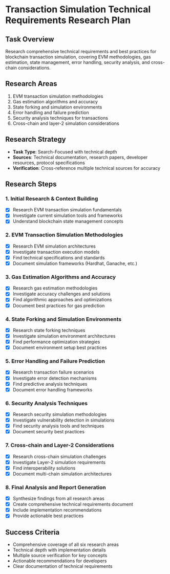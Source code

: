 # Transaction Simulation Technical Requirements Research Plan

## Task Overview
Research comprehensive technical requirements and best practices for blockchain transaction simulation, covering EVM methodologies, gas estimation, state management, error handling, security analysis, and cross-chain considerations.

## Research Areas
1. EVM transaction simulation methodologies
2. Gas estimation algorithms and accuracy
3. State forking and simulation environments
4. Error handling and failure prediction
5. Security analysis techniques for transactions
6. Cross-chain and layer-2 simulation considerations

## Research Strategy
- **Task Type**: Search-Focused with technical depth
- **Sources**: Technical documentation, research papers, developer resources, protocol specifications
- **Verification**: Cross-reference multiple technical sources for accuracy

## Research Steps

### 1. Initial Research & Context Building
- [x] Research EVM transaction simulation fundamentals
- [x] Investigate current simulation tools and frameworks
- [x] Understand blockchain state management concepts

### 2. EVM Transaction Simulation Methodologies
- [x] Research EVM simulation architectures
- [x] Investigate transaction execution models
- [x] Find technical specifications and standards
- [x] Document simulation frameworks (Hardhat, Ganache, etc.)

### 3. Gas Estimation Algorithms and Accuracy
- [x] Research gas estimation methodologies
- [x] Investigate accuracy challenges and solutions
- [x] Find algorithmic approaches and optimizations
- [x] Document best practices for gas prediction

### 4. State Forking and Simulation Environments
- [x] Research state forking techniques
- [x] Investigate simulation environment architectures
- [x] Find performance optimization strategies
- [x] Document environment setup best practices

### 5. Error Handling and Failure Prediction
- [x] Research transaction failure scenarios
- [x] Investigate error detection mechanisms
- [x] Find predictive analysis techniques
- [x] Document error handling frameworks

### 6. Security Analysis Techniques
- [x] Research security simulation methodologies
- [x] Investigate vulnerability detection in simulations
- [x] Find security analysis tools and techniques
- [x] Document security best practices

### 7. Cross-chain and Layer-2 Considerations
- [x] Research cross-chain simulation challenges
- [x] Investigate Layer-2 simulation requirements
- [x] Find interoperability solutions
- [x] Document multi-chain simulation architectures

### 8. Final Analysis and Report Generation
- [x] Synthesize findings from all research areas
- [x] Create comprehensive technical requirements document
- [x] Include implementation recommendations
- [x] Provide actionable best practices

## Success Criteria
- Comprehensive coverage of all six research areas
- Technical depth with implementation details
- Multiple source verification for key concepts
- Actionable recommendations for developers
- Clear documentation of technical requirements